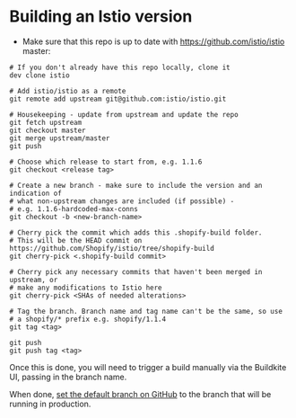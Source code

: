 # Building an Istio version

* Make sure that this repo is up to date with https://github.com/istio/istio
  master:

```
# If you don't already have this repo locally, clone it
dev clone istio

# Add istio/istio as a remote
git remote add upstream git@github.com:istio/istio.git

# Housekeeping - update from upstream and update the repo
git fetch upstream
git checkout master
git merge upstream/master
git push

# Choose which release to start from, e.g. 1.1.6
git checkout <release tag>

# Create a new branch - make sure to include the version and an indication of
# what non-upstream changes are included (if possible) - 
# e.g. 1.1.6-hardcoded-max-conns
git checkout -b <new-branch-name>

# Cherry pick the commit which adds this .shopify-build folder.
# This will be the HEAD commit on https://github.com/Shopify/istio/tree/shopify-build
git cherry-pick <.shopify-build commit>

# Cherry pick any necessary commits that haven't been merged in upstream, or
# make any modifications to Istio here
git cherry-pick <SHAs of needed alterations>

# Tag the branch. Branch name and tag name can't be the same, so use
# a shopify/* prefix e.g. shopify/1.1.4
git tag <tag>

git push
git push tag <tag>
```

Once this is done, you will need to trigger a build manually via the Buildkite
UI, passing in the branch name.

When done, [set the default branch on GitHub](https://github.com/Shopify/istio/settings/branches) to the branch that will be running in production.
